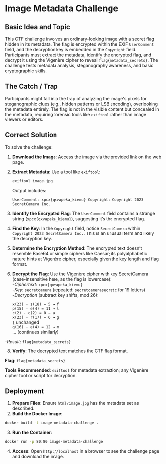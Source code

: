 # Image Metadata Challenge

## Basic Idea and Topic
This CTF challenge involves an ordinary-looking image with a secret flag hidden in its metadata. The flag is encrypted within the EXIF `UserComment` field, and the decryption key is embedded in the `Copyright` field. Participants must extract the metadata, identify the encrypted flag, and decrypt it using the Vigenère cipher to reveal `flag{metadata_secrets}`. The challenge tests metadata analysis, steganography awareness, and basic cryptographic skills.

## The Catch / Trap
Participants might fall into the trap of analyzing the image's pixels for steganographic clues (e.g., hidden patterns or LSB encoding), overlooking the metadata entirely. The flag is not in the visible content but concealed in the metadata, requiring forensic tools like `exiftool` rather than image viewers or editors.

## Correct Solution
To solve the challenge:

1. **Download the Image**: Access the image via the provided link on the web page.
2. **Extract Metadata**: Use a tool like `exiftool`:
   ```bash
   exiftool image.jpg
   ```
   Output includes:

   `UserComment: xpcx{qxvapeka_kiemu}
   Copyright: Copyright 2023 SecretCamera Inc.`
3. **Identify the Encrypted Flag**: The `UserComment` field contains a strange string (`xpcx{qxvapeka_kiemu}`), suggesting it’s the encrypted flag.
4. **Find the Key**: In the `Copyright` field, notice `SecretCamera` within `Copyright 2023 SecretCamera Inc.`. This is an unusual term and likely the decryption key.
5. **Determine the Encryption Method**: The encrypted text doesn’t resemble Base64 or simple ciphers like Caesar; its polyalphabetic nature hints at Vigenère cipher, especially given the key length and flag format.
6. **Decrypt the Flag**: Use the Vigenère cipher with key SecretCamera (case-insensitive here, as the flag is lowercase):  
  -*Ciphertext*: `xpcx{qxvapeka_kiemu}`  
  -*Key*: `secretcamera` (repeated: `secretcamerasecretc` for 19 letters)  
  -*Decryption* (subtract key shifts, mod 26):
   
      `x(23) - s(18) = 5 → f`  
      `p(15) - e(4) = 11 → l`  
      `c(2) - c(2) = 0 → a`  
      `x(23) - r(17) = 6 → g`  
      `{` unchanged  
      `q(16) - e(4) = 12 → m`  
      ... (continues similarly)
   
  -*Result*: `flag{metadata_secrets}`  
  
8. **Verify**: The decrypted text matches the CTF flag format.

**Flag**: `flag{metadata_secrets}`

**Tools Recommended**: `exiftool` for metadata extraction; any Vigenère cipher tool or script for decryption.

## Deployment
1. **Prepare Files**: Ensure `html/image.jpg` has the metadata set as described.
2. **Build the Docker Image**:
```bash
docker build -t image-metadata-challenge .
```
3. **Run the Container**:
```bash
docker run -p 80:80 image-metadata-challenge
```
4. **Access**: Open `http://localhost` in a browser to see the challenge page and download the image.
